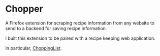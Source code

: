 # Chopper

A Firefox extension for scraping recipe information from any website to send to a backend for saving recipe information.

I built this extension to be paired with a recipe keeping web application.

In particular, [ChoppingList](https://github.com/spacekimchi/chopping_list).

